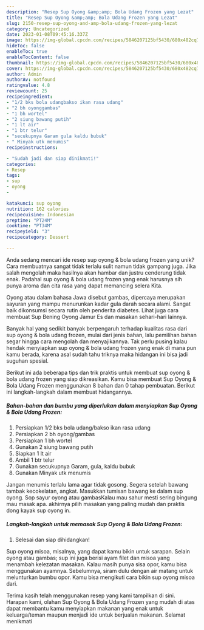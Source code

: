 ```yaml
---
description: "Resep Sup Oyong &amp;amp; Bola Udang Frozen yang Lezat"
title: "Resep Sup Oyong &amp;amp; Bola Udang Frozen yang Lezat"
slug: 2150-resep-sup-oyong-and-amp-bola-udang-frozen-yang-lezat
category: Uncategorized
date: 2023-01-08T09:45:16.337Z
image: https://img-global.cpcdn.com/recipes/5846207125bf5430/680x482cq70/sup-oyong-bola-udang-frozen-foto-resep-utama.jpg
hideToc: false
enableToc: true
enableTocContent: false
thumbnail: https://img-global.cpcdn.com/recipes/5846207125bf5430/680x482cq70/sup-oyong-bola-udang-frozen-foto-resep-utama.jpg
cover: https://img-global.cpcdn.com/recipes/5846207125bf5430/680x482cq70/sup-oyong-bola-udang-frozen-foto-resep-utama.jpg
author: Admin
authorAv: notfound
ratingvalue: 4.8
reviewcount: 25
recipeingredient:
- "1/2 bks bola udangbakso ikan rasa udang"
- "2 bh oyonggambas"
- "1 bh wortel"
- "2 siung bawang putih"
- "1 lt air"
- "1 btr telur"
- "secukupnya Garam gula kaldu bubuk"
- " Minyak utk menumis"
recipeinstructions:

- "Sudah jadi dan siap dinikmati!"
categories:
- Resep
tags:
- sup
- oyong
- 

katakunci: sup oyong  
nutrition: 162 calories
recipecuisine: Indonesian
preptime: "PT24M"
cooktime: "PT34M"
recipeyield: "3"
recipecategory: Dessert

---
```





Anda sedang mencari ide resep sup oyong &amp; bola udang frozen yang unik? Cara membuatnya sangat tidak terlalu sulit namun tidak gampang juga. Jika salah mengolah maka hasilnya akan hambar dan justru cenderung tidak enak. Padahal sup oyong &amp; bola udang frozen yang enak harusnya sih punya aroma dan cita rasa yang dapat memancing selera Kita.





Oyong atau dalam bahasa Jawa disebut gambas, dipercaya merupakan sayuran yang mampu menurunkan kadar gula darah secara alami. Sangat baik dikonsumsi secara rutin oleh penderita diabetes. Lihat juga cara membuat Sup Bening Oyong Jamur Es dan masakan sehari-hari lainnya.

Banyak hal yang sedikit banyak berpengaruh terhadap kualitas rasa dari sup oyong &amp; bola udang frozen, mulai dari jenis bahan, lalu pemilihan bahan segar hingga cara mengolah dan menyajikannya. Tak perlu pusing kalau hendak menyiapkan sup oyong &amp; bola udang frozen yang enak di mana pun kamu berada, karena asal sudah tahu triknya maka hidangan ini bisa jadi suguhan spesial.






Berikut ini ada beberapa tips dan trik praktis untuk membuat sup oyong &amp; bola udang frozen yang siap dikreasikan. Kamu bisa membuat Sup Oyong &amp; Bola Udang Frozen menggunakan 8 bahan dan 0 tahap pembuatan. Berikut ini langkah-langkah dalam membuat hidangannya.

<!--inarticleads1-->

##### Bahan-bahan dan bumbu yang diperlukan dalam menyiapkan Sup Oyong &amp; Bola Udang Frozen:

1. Persiapkan 1/2 bks bola udang/bakso ikan rasa udang
1. Persiapkan 2 bh oyong/gambas
1. Persiapkan 1 bh wortel
1. Gunakan 2 siung bawang putih
1. Siapkan 1 lt air
1. Ambil 1 btr telur
1. Gunakan secukupnya Garam, gula, kaldu bubuk
1. Gunakan  Minyak utk menumis


Jangan menumis terlalu lama agar tidak gosong. Segera setelah bawang tambak kecokelatan, angkat. Masukkan tumisan bawang ke dalam sup oyong. Sop sayur oyong atau gambasKalau mau sahur mesti sering bingung mau masak apa. akhirnya pilih masakan yang paling mudah dan praktis dong kayak sup oyong in. 

<!--inarticleads2-->

##### Langkah-langkah untuk memasak Sup Oyong &amp; Bola Udang Frozen:


1. Selesai dan siap dihidangkan!

Sup oyong misoa, misalnya, yang dapat kamu bikin untuk sarapan. Selain oyong atau gambas; sup ini juga berisi ayam filet dan misoa yang menambah kelezatan masakan. Kalau masih punya sisa opor, kamu bisa menggunakan ayamnya. Sebelumnya, siram dulu dengan air matang untuk melunturkan bumbu opor. Kamu bisa mengikuti cara bikin sup oyong misoa dari. 

Terima kasih telah menggunakan resep yang kami tampilkan di sini. Harapan kami, olahan Sup Oyong &amp; Bola Udang Frozen yang mudah di atas dapat membantu kamu menyiapkan makanan yang enak untuk keluarga/teman maupun menjadi ide untuk berjualan makanan. Selamat menikmati

